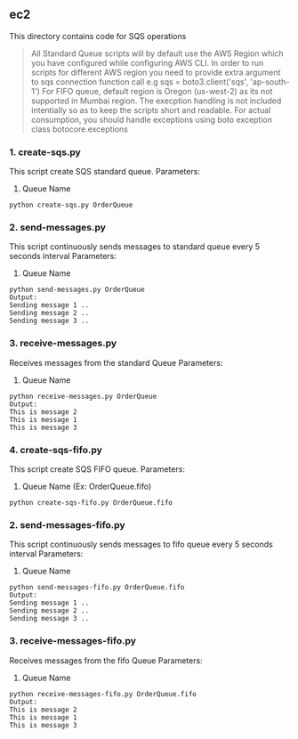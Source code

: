## ec2
This directory contains code for SQS operations
> All Standard Queue scripts will by default use the AWS Region which you have configured while configuring AWS CLI. In order to run scripts for different AWS region you need to provide extra argument to sqs connection function call e.g sqs = boto3.client('sqs', 'ap-south-1')
> For FIFO queue, default region is Oregon (us-west-2) as its not supported in Mumbai region.
> The execption handling is not included intentially so as to keep the scripts short and readable. For actual consumption, you should handle exceptions using boto exception class botocore.exceptions
### 1. create-sqs.py
This script create SQS standard queue.
Parameters:
1. Queue Name 
```
python create-sqs.py OrderQueue
```
### 2. send-messages.py
This script continuously sends messages to standard queue every 5 seconds interval
Parameters:
1. Queue Name
```
python send-messages.py OrderQueue
Output:
Sending message 1 ..
Sending message 2 ..
Sending message 3 ..
```
### 3. receive-messages.py
Receives messages from the standard Queue
Parameters:
1. Queue Name
```
python receive-messages.py OrderQueue
Output:
This is message 2
This is message 1
This is message 3
```
### 4. create-sqs-fifo.py
This script create SQS FIFO queue.
Parameters:
1. Queue Name (Ex: OrderQueue.fifo)
```
python create-sqs-fifo.py OrderQueue.fifo
```
### 2. send-messages-fifo.py
This script continuously sends messages to fifo queue every 5 seconds interval
Parameters:
1. Queue Name
```
python send-messages-fifo.py OrderQueue.fifo
Output:
Sending message 1 ..
Sending message 2 ..
Sending message 3 ..
```
### 3. receive-messages-fifo.py
Receives messages from the fifo Queue
Parameters:
1. Queue Name
```
python receive-messages-fifo.py OrderQueue.fifo
Output:
This is message 2
This is message 1
This is message 3
```
